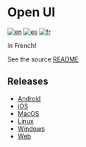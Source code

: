 # Open UI
[![en](https://img.shields.io/badge/lang-en-blue.svg)](https://github.com/Empathetech-LLC/empathetech_flutter_ui/blob/main/README.md)
[![es](https://img.shields.io/badge/lang-es-red.svg)](https://github.com/Empathetech-LLC/empathetech_flutter_ui/blob/main/README.es.md)
[![fr](https://img.shields.io/badge/lang-fr-white.svg)](https://github.com/Empathetech-LLC/empathetech_flutter_ui/blob/main/README.fr.md)

In French!

See the source [README](https://github.com/Empathetech-LLC/empathetech_flutter_ui#readme)

## Releases

- [Android](https://play.google.com/store/apps/details?id=net.empathetech.open_ui)
- [iOS](https://apps.apple.com/us/app/open-ui/id6499560244)
- [MacOS](https://apps.apple.com/us/app/open-ui/id6499560244)
- [Linux](https://github.com/Empathetech-LLC/empathetech_flutter_ui/releases)
- [Windows](https://github.com/Empathetech-LLC/empathetech_flutter_ui/releases)
- [Web](https://www.empathetech.net/#/settings)